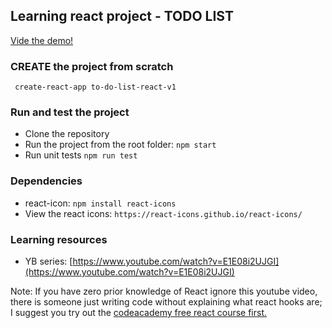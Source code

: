 ## Learning react project - TODO LIST

[Vide the demo!](https://user-images.githubusercontent.com/23085146/184101045-b104e564-6f95-4d8e-a94f-f3e6fdad7b26.mov)

### CREATE the project from scratch
``` create-react-app to-do-list-react-v1```

### Run and test the project
* Clone the repository
* Run the project from the root folder: ```npm start```
* Run unit tests ```npm run test```

### Dependencies
* react-icon: ```npm install react-icons```
* View the react icons: ```https://react-icons.github.io/react-icons/```

### Learning resources
* YB series: [https://www.youtube.com/watch?v=E1E08i2UJGI](https://www.youtube.com/watch?v=E1E08i2UJGI)

Note: If you have zero prior knowledge of React ignore this youtube video, there is someone just writing code without explaining what react hooks are;
I suggest you try out the [codeacademy free react course first.](https://www.codecademy.com/courses/react-101/)
